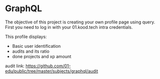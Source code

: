 
# GraphQL

The objective of this project is creating your own profile page using query. 
First you need to log in with your  01.kood.tech intra credentials.

This profile displays: 
- Basic user identification
- audits and its ratio 
- done projects and xp amount

audit link: https://github.com/01-edu/public/tree/master/subjects/graphql/audit
